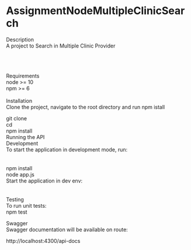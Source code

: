 # AssignmentNodeMultipleClinicSearch
Description<br />
A project to Search in Multiple Clinic Provider<br />
<br />
<br />
<br />


Requirements<br />
node >= 10<br />
npm >= 6<br />
<br />
Installation<br />
Clone the project, navigate to the root directory and run npm istall<br />

git clone <url><br />
cd <folderName><br />
npm install<br />
Running the API<br />
Development<br />
To start the application in development mode, run:<br />
<br />
<br />
npm install<br />
node app.js<br />
Start the application in dev env:<br />
<br />
<br />
Testing<br />
To run unit tests:<br />
npm test<br />
  
Swagger<br />
Swagger documentation will be available on route:<br />

http://localhost:4300/api-docs






